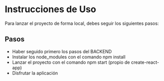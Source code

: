 # Instrucciones de Uso

Para lanzar el proyecto de forma local, debes seguir los siguientes pasos:

## Pasos

- Haber seguido primero los pasos del BACKEND
- Instalar los node_modules con el comando npm install
- Lanzar el proyecto con el comando npm start (propio de create-react-app)
- Disfrutar la aplicación